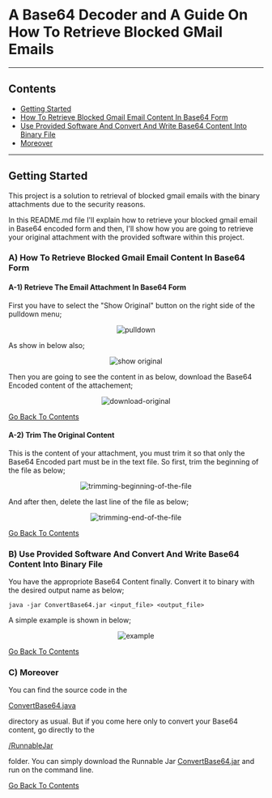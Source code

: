 # A Base64 Decoder and A Guide On How To Retrieve Blocked GMail Emails

******************************************************************************************

## Contents

- [Getting Started](#getting-started)
- [How To Retrieve Blocked Gmail Email Content In Base64 Form](#a-how-to-retrieve-blocked-gmail-email-content-in-base64-form)
- [Use Provided Software And Convert And Write Base64 Content Into Binary File](#b-use-provided-software-and-convert-and-write-base64-content-into-binary-file)
- [Moreover](#c-moreover)

******************************************************************************************

## Getting Started
This project is a solution to retrieval of blocked gmail emails with the binary attachments
due to the security reasons.

In this README.md file I'll explain how to retrieve your blocked gmail email in Base64 encoded form
and then, I'll show how you are going to retrieve your original attachment with the provided software
within this project.

### A) How To Retrieve Blocked Gmail Email Content In Base64 Form

#### A-1) Retrieve The Email Attachment In Base64 Form

First you have to select the "Show Original" button on the right side of the pulldown menu;

<p align="center">
	<img src="https://github.com/bzdgn/retrieve-blocked-gmail-emails/blob/master/screen-shots/00_pulldown.png" alt="pulldown">
</p>

As show in below also;

<p align="center">
	<img src="https://github.com/bzdgn/retrieve-blocked-gmail-emails/blob/master/screen-shots/01_show_original.png" alt="show original">
</p>

Then you are going to see the content in as below, download the Base64 Encoded content of the attachement;

<p align="center">
	<img src="https://github.com/bzdgn/retrieve-blocked-gmail-emails/blob/master/screen-shots/02_download_original.png" alt="download-original">
</p>

[Go Back To Contents](#contents)

#### A-2) Trim The Original Content

This is the content of your attachment, you must trim it so that only the Base64 Encoded part must be in the text file.
So first, trim the beginning of the file as below;

<p align="center">
	<img src="https://github.com/bzdgn/retrieve-blocked-gmail-emails/blob/master/screen-shots/03_trimming_a.png" alt="trimming-beginning-of-the-file">
</p>

And after then, delete the last line of the file as below;

<p align="center">
	<img src="https://github.com/bzdgn/retrieve-blocked-gmail-emails/blob/master/screen-shots/04_trimming_b.png" alt="trimming-end-of-the-file">
</p>

[Go Back To Contents](#contents)

### B) Use Provided Software And Convert And Write Base64 Content Into Binary File

You have the appropriote Base64 Content finally. Convert it to binary with the desired output name as below;

	java -jar ConvertBase64.jar <input_file> <output_file>

A simple example is shown in below;

<p align="center">
	<img src="https://github.com/bzdgn/retrieve-blocked-gmail-emails/blob/master/screen-shots/05_convert_example.png" alt="example">
</p>

[Go Back To Contents](#contents)

### C) Moreover

You can find the source code in the 
	
[ConvertBase64.java](https://github.com/bzdgn/retrieve-blocked-gmail-emails/blob/master/src/com/levent/base64bin/ConvertBase64.java)
	
directory as usual. But if you come here only to convert your Base64 content, go directly to the  

[/RunnableJar](RunnableJar)
	
folder. You can simply download the Runnable Jar [ConvertBase64.jar](ConvertBase64.jar) and run on the command line.

[Go Back To Contents](#contents)